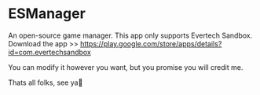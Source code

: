 # ESManager

An open-source game manager.
This app only supports Evertech Sandbox.
Download the app >> https://play.google.com/store/apps/details?id=com.evertechsandbox

You can modify it however you want, but you promise you will credit me.

Thats all folks, see ya👋
